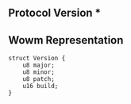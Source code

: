 ## Protocol Version *

## Wowm Representation
```rust,ignore
struct Version {
    u8 major;    
    u8 minor;    
    u8 patch;    
    u16 build;    
}

```
